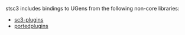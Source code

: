 stsc3 includes bindings to UGens from the following non-core libraries:

- [sc3-plugins](https://github.com/supercollider/sc3-plugins)
- [portedplugins](https://github.com/madskjeldgaard/portedplugins)
